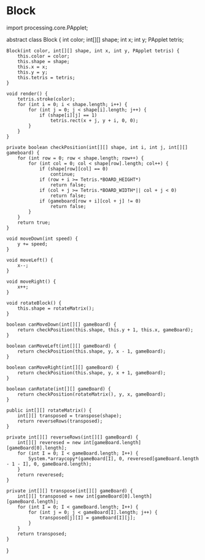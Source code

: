 # Block
import processing.core.PApplet;

abstract class Block {
    int color;
    int[][] shape;
    int x;
    int y;
    PApplet tetris;

    Block(int color, int[][] shape, int x, int y, PApplet tetris) {
        this.color = color;
        this.shape = shape;
        this.x = x;
        this.y = y;
        this.tetris = tetris;
    }

    void render() {
        tetris.stroke(color);
        for (int i = 0; i < shape.length; i++) {
            for (int j = 0; j < shape[i].length; j++) {
                if (shape[i][j] == 1)
                    tetris.rect(x + j, y + i, 0, 0);
            }
        }
    }

    private boolean checkPosition(int[][] shape, int i, int j, int[][] gameboard) {
        for (int row = 0; row < shape.length; row++) {
            for (int col = 0; col < shape[row].length; col++) {
                if (shape[row][col] == 0)
                    continue;
                if (row + i >= Tetris.*BOARD_HEIGHT*)
                    return false;
                if (col + j >= Tetris.*BOARD_WIDTH*|| col + j < 0)
                    return false;
                if (gameboard[row + i][col + j] != 0)
                    return false;
            }
        }
        return true;
    }

    void moveDown(int speed) {
        y += speed;
    }

    void moveLeft() {
        x--;
    }

    void moveRight() {
        x++;
    }

    void rotateBlock() {
        this.shape = rotateMatrix();
    }

    boolean canMoveDown(int[][] gameBoard) {
        return checkPosition(this.shape, this.y + 1, this.x, gameBoard);
    }

    boolean canMoveLeft(int[][] gameBoard) {
        return checkPosition(this.shape, y, x - 1, gameBoard);
    }

    boolean canMoveRight(int[][] gameBoard) {
        return checkPosition(this.shape, y, x + 1, gameBoard);
    }

    boolean canRotate(int[][] gameBoard) {
        return checkPosition(rotateMatrix(), y, x, gameBoard);
    }

    public int[][] rotateMatrix() {
        int[][] transposed = transpose(shape);
        return reverseRows(transposed);
    }

    private int[][] reverseRows(int[][] gameBoard) {
        int[][] reveresed = new int[gameBoard.length][gameBoard[0].length];
        for (int I = 0; I < gameBoard.length; I++) {
            System.*arraycopy*(gameBoard[I], 0, reveresed[gameBoard.length - 1 - I], 0, gameBoard.length);
        }
        return reveresed;
    }

    private int[][] transpose(int[][] gameBoard) {
        int[][] transposed = new int[gameBoard[0].length][gameBoard.length];
        for (int I = 0; I < gameBoard.length; I++) {
            for (int j = 0; j < gameBoard[I].length; j++) {
                transposed[j][I] = gameBoard[I][j];
            }
        }
        return transposed;
    }
}
